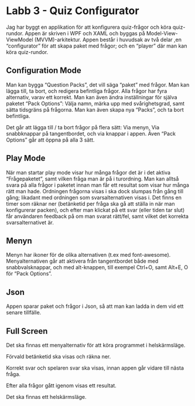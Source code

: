 # Labb 3 - Quiz Configurator

Jag har byggt en applikation för att konfigurera quiz-frågor och köra quiz-rundor. Appen är skriven i WPF och XAML och byggas på Model-View-ViewModel (MVVM)-arkitektur. Appen består i huvudsak av två delar ,en “configurator” för att skapa paket med frågor; och en “player” där man kan köra quiz-rundor.


## Configuration Mode

Man kan bygga “Question Packs”, det vill säga “paket” med frågor. Man kan lägga till, ta bort, och redigera befintliga frågor. Alla frågor har fyra alternativ, varav ett korrekt. Man kan även ändra inställningar för själva paketet “Pack Options”: Välja namn, märka upp med svårighetsgrad, samt sätta tidsgräns på frågorna. Man kan även skapa nya “Packs”, och ta bort befintliga.

Det går att lägga till / ta bort frågor på flera sätt: Via menyn, Via snabbknappar på tangentbordet, och via knappar i appen. Även “Pack Options” går att öppna på alla 3 sätt.


## Play Mode

När man startar play mode visar hur många frågor det är i det aktiva “Frågepaketet”, samt vilken fråga man är på i turordning. Man kan alltså svara på alla frågor i paketet innan man får ett resultat som visar hur många rätt man hade. Ordningen frågorna visas i ska dock slumpas från gång till gång; likadant med ordningen som svarsalternativen visas i. Det finns en timer som räknar ner (betänketid per fråga ska gå att ställa in när man konfigurerar packen), och efter man klickat på ett svar (eller tiden tar slut) får användaren feedback på om man svarat rätt/fel, samt vilket det korrekta svarsalternativet är.

## Menyn

Menyn har ikoner för de olika alternativen (t.ex med font-awesome). Menyalternativen går att aktivera från tangentbordet både med snabbvalsknappar, och med alt-knappen, till exempel Ctrl+O, samt Alt+E, O för “Pack Options”.


## Json

Appen sparar paket och frågor i Json, så att man kan ladda in dem vid ett senare tillfälle. 


## **Full Screen**

Det ska finnas ett menyalternativ för att köra programmet i helskärmsläge.


Förvald betänketid ska visas och räkna ner.

Korrekt svar och spelaren svar ska visas, innan appen går vidare till nästa fråga.

Efter alla frågor gått igenom visas ett resultat.

Det ska finnas ett helskärmsläge.
